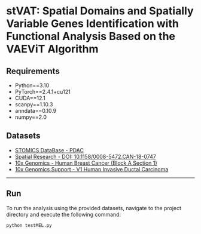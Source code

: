 # stVAT: Spatial Domains and Spatially Variable Genes Identification with Functional Analysis Based on the VAEViT Algorithm

## Requirements
- Python==3.10  
- PyTorch==2.4.1+cu121  
- CUDA==12.1  
- scanpy==1.10.3  
- anndata==0.10.9  
- numpy==2.0

## Datasets
- [STOMICS DataBase - PDAC](https://db.cngb.org/stomics/search?query=PDAC)  
- [Spatial Research - DOI: 10.1158/0008-5472.CAN-18-0747](https://www.spatialresearch.org/resources-published-datasets/doi-10-1158-0008-5472-can-18-0747/)  
- [10x Genomics - Human Breast Cancer (Block A Section 1)](https://www.10xgenomics.com/datasets/human-breast-cancer-block-a-section-1-1-standard-1-1-0)  
- [10x Genomics Support - V1 Human Invasive Ductal Carcinoma](https://support.10xgenomics.com/spatial-gene-expression/datasets/1.2.0/V1_Human_Invasive_Ductal_Carcinoma)  

---

## Run
To run the analysis using the provided datasets, navigate to the project directory and execute the following command:

```bash
python testMEL.py
